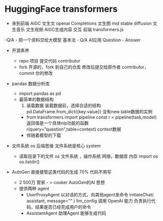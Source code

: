 # HuggingFace transformers

- 来到前端
    AIGC
    文生文 openai Completions
    文生图  mid stable diffusion
    文生音乐
    文生视频
    AIGC生成内容 交互 前端 transformers.js

-Q/A 
    - 把一个资料交给大模型 基本法
    - Q/A AI应用
        Question
    - Answer
- 开源素养
    - repo
        项目
        提交代码 contributor
    - fork
        开源的，fork 到自己的仓库
        修改后提交给原作者 contributor，commit 你的修改

- pandas 数据分析库
     - import pandas as pd
     - 最简单的数据结构
        1. 装载数据 装载数据前，选择合适的结构 pd.DataFrame.from_dict({key:value})
            没有new table数据的实例
        - from transformers import pipeline
            const r = pipeline(task,model) 返回值是一个具体nlp功能的函数
            r(query="question",table=context) context数据
        - 伴随着模型的下载

- 文件系统 os
    后端思维 文件系统是核心 system
    - 读取目录下的文件
        os 文件系统 ，操作系统 网络，数据库 内存
        import os 
        os.listdir()

- AutoGen 直接接管这类代码的生成 70% 代码不用写
    - 2 500万
        管家 - > cooker
        AutoGen的AI 思想
    - 提供两种 agent
        - UserProxyAgent
            以对话的方式，向其他agent发命令
            initiateChat(
                assistant,
                message=""
            )
            llm_config 调用 OpenAI 能力
                负责执行代码，结果是否已经完成用户的命令
        - AssistantAgent 助理Agent
            能够生成代码